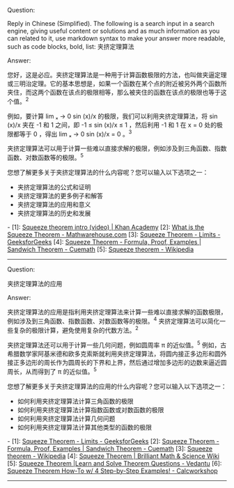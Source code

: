 Question:

Reply in Chinese (Simplified).
The following is a search input in a search engine, giving useful content or solutions and as much information as you can related to it, use markdown syntax to make your answer more readable, such as code blocks, bold, list:
夹挤定理算法

Answer:

您好，这是必应。夹挤定理算法是一种用于计算函数极限的方法，也叫做夹逼定理或三明治定理。它的基本思想是，如果一个函数在某个点的附近被另外两个函数所夹住，而这两个函数在该点的极限相等，那么被夹住的函数在该点的极限也等于这个值。<sup>2</sup>

例如，要计算 lim ₓ → 0 sin (x)/x 的极限，我们可以利用夹挤定理算法，将 sin (x)/x 夹在 -1 和 1 之间，即 -1 ≤ sin (x)/x ≤ 1 ，然后利用 -1 和 1 在 x = 0 处的极限都等于 0 ，得出 lim ₓ → 0 sin (x)/x = 0 。<sup>3</sup>

夹挤定理算法可以用于计算一些难以直接求解的极限，例如涉及到三角函数、指数函数、对数函数等的极限。<sup>5</sup>

您想了解更多关于夹挤定理算法的什么内容呢？您可以输入以下选项之一：

- 夹挤定理算法的公式和证明
- 夹挤定理算法的更多例子和解答
- 夹挤定理算法的应用和意义
- 夹挤定理算法的历史和发展

\-
\[1]: [Squeeze theorem intro (video) | Khan Academy](https://www.khanacademy.org/math/ap-calculus-ab/ab-limits-new/ab-1-8/v/squeeze-sandwich-theorem)
\[2]: [What is the Squeeze Theorem - Mathwarehouse.com](https://www.mathwarehouse.com/calculus/limits/what-is-the-squeeze-theorem.php)
\[3]: [Squeeze Theorem - Limits - GeeksforGeeks](https://www.geeksforgeeks.org/squeeze-theorem-limits/)
\[4]: [Squeeze Theorem - Formula, Proof, Examples | Sandwich Theorem - Cuemath](https://www.cuemath.com/calculus/squeeze-theorem/)
\[5]: [Squeeze theorem - Wikipedia](https://en.wikipedia.org/wiki/Squeeze_theorem)

<hr/>

Question:

夹挤定理算法的应用

Answer:

夹挤定理算法的应用是指利用夹挤定理算法来计算一些难以直接求解的函数极限，例如涉及到三角函数、指数函数、对数函数等的极限。<sup>4</sup> 夹挤定理算法可以简化一些复杂的极限计算，避免使用复杂的代数方法。<sup>2</sup>

夹挤定理算法还可以用于计算一些几何问题，例如圆周率 π 的近似值。<sup>5</sup> 例如，古希腊数学家阿基米德和欧多克索斯就利用夹挤定理算法，将圆内接正多边形和圆外接正多边形的周长作为圆周长的下界和上界，然后通过增加多边形的边数来逼近圆周长，从而得到了 π 的近似值。<sup>5</sup>

您想了解更多关于夹挤定理算法的应用的什么内容呢？您可以输入以下选项之一：

- 如何利用夹挤定理算法计算三角函数的极限
- 如何利用夹挤定理算法计算指数函数或对数函数的极限
- 如何利用夹挤定理算法计算几何问题
- 如何利用夹挤定理算法计算其他类型的函数的极限

\-
\[1]: [Squeeze Theorem - Limits - GeeksforGeeks](https://www.geeksforgeeks.org/squeeze-theorem-limits/)
\[2]: [Squeeze Theorem - Formula, Proof, Examples | Sandwich Theorem - Cuemath](https://www.cuemath.com/calculus/squeeze-theorem/)
\[3]: [Squeeze theorem - Wikipedia](https://en.wikipedia.org/wiki/Squeeze_theorem)
\[4]: [Squeeze Theorem | Brilliant Math & Science Wiki](https://brilliant.org/wiki/squeeze-theorem/)
\[5]: [Squeeze Theorem |Learn and Solve Theorem Questions - Vedantu](https://www.vedantu.com/maths/squeeze-theorem)
\[6]: [Squeeze Theorem How-To w/ 4 Step-by-Step Examples! - Calcworkshop](https://calcworkshop.com/limits/squeeze-theorem/)

<hr/>

